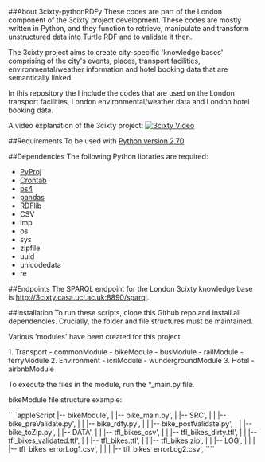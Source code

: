 ##About 3cixty-pythonRDFy
These codes are part of the London component of the 3cixty project development. These codes are mostly written in Python, and they function to retrieve, manipulate and transform unstructured data into Turtle RDF and to validate it then. 

The 3cixty project aims to create city-specific 'knowledge bases' comprising of the city's events, places, transport facilities, environmental/weather information and hotel booking data that are semantically linked.

In this repository the I include the codes that are used on the London transport facilities, London environmental/weather data and London hotel booking data.

A video explanation of the 3cixty project:
[![3cixty Video](http://img.youtube.com/vi/K6_ylq1ufH8/0.jpg)](https://youtu.be/K6_ylq1ufH8)

##Requirements
To be used with [Python version 2.70](https://www.python.org/downloads/release/python-2712)

##Dependencies
The following Python libraries are required:
- [PyProj](https://pypi.python.org/pypi/pyproj)
- [Crontab](https://pypi.python.org/pypi/crontab/0.21.3)
- [bs4](https://www.crummy.com/software/BeautifulSoup/bs4/doc/)
- [pandas](http://pandas.pydata.org)
- [RDFlib](https://pypi.python.org/pypi/rdflib)
- CSV
- imp
- os
- sys
- zipfile
- uuid
- unicodedata 
- re

##Endpoints
The SPARQL endpoint for the London 3cixty knowledge base is http://3cixty.casa.ucl.ac.uk:8890/sparql. 

##Installation
To run these scripts, clone this Github repo and install all dependencies. Crucially, the folder and file structures must be maintained.
<p>Various 'modules' have been created for this project.</p>
1. Transport
    - commonModule
    - bikeModule
    - busModule
    - railModule
    - ferryModule
2. Environment
    - icriModule
    - wundergroundModule
3. Hotel
    - airbnbModule

To execute the files in the module, run the *_main.py file.
<p>bikeModule file structure example: </p>
````appleScript
|-- bikeModule',
|   |-- bike_main.py',
|   |-- SRC',
|   |   |-- bike_preValidate.py',
|   |   |-- bike_rdfy.py',
|   |   |-- bike_postValidate.py',
|   |   |-- bike_toZip.py',
|   |-- DATA',
|   |   |-- tfl_bikes_csv',
|   |   |-- tfl_bikes_dirty.ttl',
|   |   |-- tfl_bikes_validated.ttl',
|   |   |-- tfl_bikes.ttl',
|   |   |-- tfl_bikes.zip',
|   |   |-- LOG',
|   |   |   |-- tfl_bikes_errorLog1.csv',
|   |   |   |-- tfl_bikes_errorLog2.csv',
````
